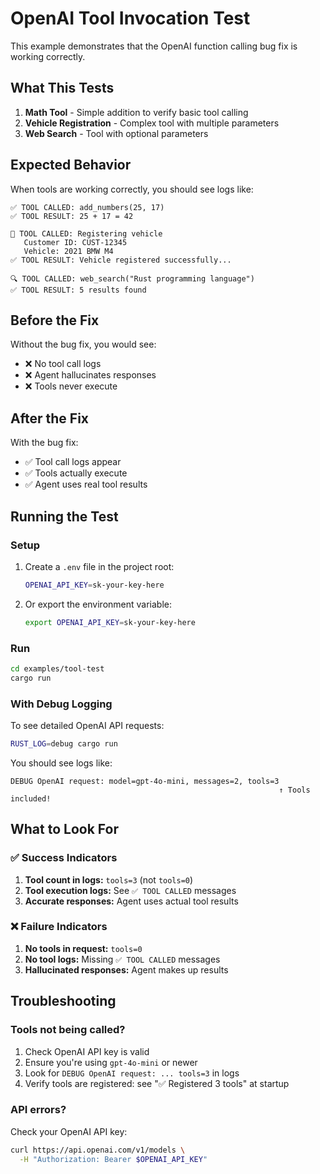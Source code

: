# OpenAI Tool Invocation Test

This example demonstrates that the OpenAI function calling bug fix is working correctly.

## What This Tests

1. **Math Tool** - Simple addition to verify basic tool calling
2. **Vehicle Registration** - Complex tool with multiple parameters
3. **Web Search** - Tool with optional parameters

## Expected Behavior

When tools are working correctly, you should see logs like:

```
✅ TOOL CALLED: add_numbers(25, 17)
✅ TOOL RESULT: 25 + 17 = 42

🚗 TOOL CALLED: Registering vehicle
   Customer ID: CUST-12345
   Vehicle: 2021 BMW M4
✅ TOOL RESULT: Vehicle registered successfully...

🔍 TOOL CALLED: web_search("Rust programming language")
✅ TOOL RESULT: 5 results found
```

## Before the Fix

Without the bug fix, you would see:
- ❌ No tool call logs
- ❌ Agent hallucinates responses
- ❌ Tools never execute

## After the Fix

With the bug fix:
- ✅ Tool call logs appear
- ✅ Tools actually execute
- ✅ Agent uses real tool results

## Running the Test

### Setup

1. Create a `.env` file in the project root:
   ```bash
   OPENAI_API_KEY=sk-your-key-here
   ```

2. Or export the environment variable:
   ```bash
   export OPENAI_API_KEY=sk-your-key-here
   ```

### Run

```bash
cd examples/tool-test
cargo run
```

### With Debug Logging

To see detailed OpenAI API requests:

```bash
RUST_LOG=debug cargo run
```

You should see logs like:
```
DEBUG OpenAI request: model=gpt-4o-mini, messages=2, tools=3
                                                            ↑ Tools included!
```

## What to Look For

### ✅ Success Indicators

1. **Tool count in logs:** `tools=3` (not `tools=0`)
2. **Tool execution logs:** See `✅ TOOL CALLED` messages
3. **Accurate responses:** Agent uses actual tool results

### ❌ Failure Indicators

1. **No tools in request:** `tools=0`
2. **No tool logs:** Missing `✅ TOOL CALLED` messages
3. **Hallucinated responses:** Agent makes up results

## Troubleshooting

### Tools not being called?

1. Check OpenAI API key is valid
2. Ensure you're using `gpt-4o-mini` or newer
3. Look for `DEBUG OpenAI request: ... tools=3` in logs
4. Verify tools are registered: see "✅ Registered 3 tools" at startup

### API errors?

Check your OpenAI API key:
```bash
curl https://api.openai.com/v1/models \
  -H "Authorization: Bearer $OPENAI_API_KEY"
```

